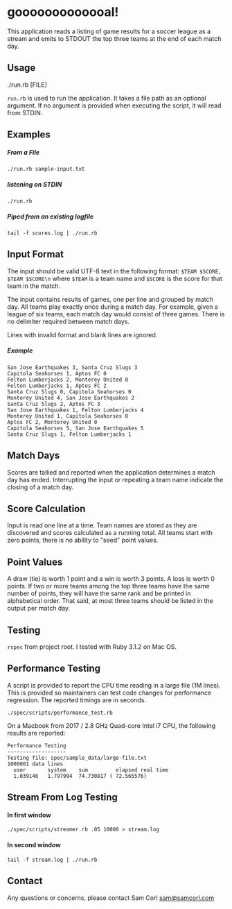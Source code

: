 # gooooooooooooal!
This application reads a listing of game
results for a soccer league as a stream and emits to STDOUT the top three 
teams at the end of each match day.

## Usage

./run.rb [FILE]

`run.rb` is used to run the application. 
It takes a file path as an optional argument.
If no argument is provided when executing the script, it will read from STDIN.

## Examples

##### From a File

`./run.rb sample-input.txt`

##### listening on STDIN
`./run.rb`

##### Piped from an existing logfile
`tail -f scores.log | ./run.rb`

## Input Format

The input should be valid UTF-8 text in the following format:
`$TEAM $SCORE, $TEAM $SCORE\n` where `$TEAM` is a team name
and `$SCORE` is the score for that team in the match.

The input contains results of games, one per line and grouped by match day. 
All teams play exactly once during a match day. For example, given a 
league of six teams, each match day would consist of three games. 
There is no delimiter required between match days. 

Lines with invalid format and blank lines are ignored.

##### Example
```
San Jose Earthquakes 3, Santa Cruz Slugs 3
Capitola Seahorses 1, Aptos FC 0
Felton Lumberjacks 2, Monterey United 0
Felton Lumberjacks 1, Aptos FC 2
Santa Cruz Slugs 0, Capitola Seahorses 0
Monterey United 4, San Jose Earthquakes 2
Santa Cruz Slugs 2, Aptos FC 3
San Jose Earthquakes 1, Felton Lumberjacks 4
Monterey United 1, Capitola Seahorses 0
Aptos FC 2, Monterey United 0
Capitola Seahorses 5, San Jose Earthquakes 5
Santa Cruz Slugs 1, Felton Lumberjacks 1
```

## Match Days

Scores are tallied and reported when the application determines 
a match day has ended. 
Interrupting the input or repeating a team name indicate 
the closing of a match day.

## Score Calculation

Input is read one line at a time. Team names are stored
as they are discovered and scores calculated as a running total.
All teams start with zero points, there is no ability to "seed" point values.

## Point Values

A draw (tie) is worth 1 point and a win is worth 3 points. A
loss is worth 0 points. If two or more teams among the top three teams have
the same number of points, they will have the same rank and be printed in
alphabetical order. That said, at most three teams should be listed in the
output per match day.

## Testing

`rspec` from project root. I tested with Ruby 3.1.2 on Mac OS.

## Performance Testing

A script is provided to report the CPU time reading in a large file (1M lines).
This is provided so maintainers can test code changes for performance regression.
The reported timings are in seconds.

`./spec/scripts/performance_test.rb`

On a Macbook from 2017 / 2.8 GHz Quad-core Intel i7 CPU, 
the following results are reported:

```
Performance Testing
-------------------
Testing file: spec/sample_data/large-file.txt
1000001 data lines
  user       system    sum         elapsed real time
  1.039146   1.797994  74.730817 ( 72.565576)

```

## Stream From Log Testing

#### In first window
`./spec/scripts/streamer.rb .05 10000 > stream.log`

#### In second window
`tail -f stream.log | ./run.rb`

## Contact

Any questions or concerns, please contact Sam Corl sam@samcorl.com

